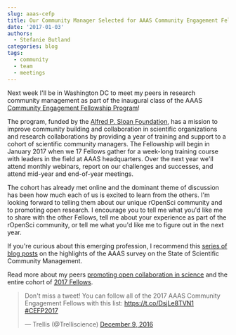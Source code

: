 ```yaml
---
slug: aaas-cefp
title: Our Community Manager Selected for AAAS Community Engagement Fellowship Program
date: '2017-01-03'
authors:
  - Stefanie Butland
categories: blog
tags:
  - community
  - team
  - meetings
---
```



Next week I'll be in Washington DC to meet my peers in research community management as part of the inaugural class of the AAAS [Community Engagement Fellowship Program](https://www.aaas.org/cefp/meet-our-fellows)!

The program, funded by the [Alfred P. Sloan Foundation](https://sloan.org/), has a mission to improve community building and collaboration in scientific organizations and research collaborations by providing a year of training and support to a cohort of scientific community managers. The Fellowship will begin in January 2017 when we 17 Fellows gather for a week-long training course with leaders in the field at AAAS headquarters. Over the next year we'll attend monthly webinars, report on our challenges and successes, and attend mid-year and end-of-year meetings.

The cohort has already met online and the dominant theme of discussion has been how much each of us is excited to learn from the others. I'm looking forward to telling them about our unique rOpenSci community and to promoting open research. I encourage you to tell me what you'd like me to share with the other Fellows, tell me about your experience as part of the rOpenSci community, or tell me what you'd like me to figure out in the next year.

If you're curious about this emerging profession, I recommend this [series of blog posts](https://blog.trelliscience.com/tag/state-of-scientific-community-management/) on the highlights of the AAAS survey on the State of Scientific Community Management.

Read more about my peers [promoting open collaboration in science](https://blog.trelliscience.com/meet-the-2017-community-engagement-fellows-promoting-open-collaboration-in-science/) and the entire cohort of [2017 Fellows](https://blog.trelliscience.com/introducing-the-2017-community-engagement-fellows/).



<blockquote class="twitter-tweet" data-lang="en"><p lang="en" dir="ltr">Don&#39;t miss a tweet! You can follow all of the 2017 AAAS Community Engagement Fellows with this list: <a href="https://t.co/DsjLe8TVN1">https://t.co/DsjLe8TVN1</a> <a href="https://twitter.com/hashtag/CEFP2017?src=hash">#CEFP2017</a></p>&mdash; Trellis (@Trelliscience) <a href="https://twitter.com/Trelliscience/status/807240268852367360">December 9, 2016</a></blockquote>
<script async src="//platform.twitter.com/widgets.js" charset="utf-8"></script>

